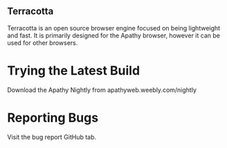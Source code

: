 ## Terracotta

Terracotta is an open source browser engine focused on being lightweight and fast. It is primarily designed for the Apathy browser, however it can be used for other browsers.

# Trying the Latest Build

Download the Apathy Nightly from apathyweb.weebly.com/nightly

# Reporting Bugs

Visit the bug report GitHub tab.

# 
